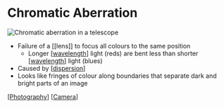# Chromatic Aberration

![Chromatic aberration in a telescope](/assets/second-brain/2021-02-05-09-43-56.png)

- Failure of a [[lens]] to focus all colours to the same position
  - Longer [[wavelength]] light (reds) are bent less than shorter [[wavelength]] light (blues)
- Caused by [[dispersion]]
- Looks like fringes of colour along boundaries that separate dark and bright parts of an image

[[Photography]] [[Camera]]

[//begin]: # "Autogenerated link references for markdown compatibility"
[wavelength]: wavelength "Wavelength"
[dispersion]: dispersion "Dispersion"
[Photography]: photography "Photography"
[Camera]: camera "Camera"
[//end]: # "Autogenerated link references"